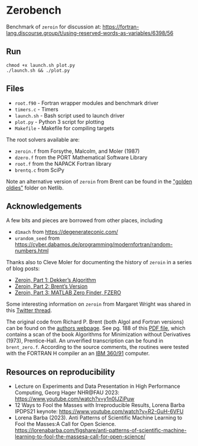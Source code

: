 # Zerobench

Benchmark of `zeroin` for discussion at: https://fortran-lang.discourse.group/t/using-reserved-words-as-variables/6398/56

## Run

```
chmod +x launch.sh plot.py
./launch.sh && ./plot.py
```

## Files

- `root.f90` - Fortran wrapper modules and benchmark driver
- `timers.c` - Timers
- `launch.sh` - Bash script used to launch driver
- `plot.py` - Python 3 script for plotting
- `Makefile` - Makefile for compiling targets

The root solvers available are:
- `zeroin.f` from Forsythe, Malcolm, and Moler (1987)
- `dzero.f` from the PORT Mathematical Software Library
- `root.f` from the NAPACK Fortran library
- `brentq.c` from SciPy

Note an alternative version of `zeroin` from Brent can be found in the ["golden oldies"](https://netlib.org/go/index.html) folder on Netlib. 

## Acknowledgements

A few bits and pieces are borrowed from other places, including
- `d1mach` from https://degenerateconic.com/
- `urandom_seed` from https://cyber.dabamos.de/programming/modernfortran/random-numbers.html

Thanks also to Cleve Moler for documenting the history of `zeroin` in a series of blog posts:
- [Zeroin, Part 1: Dekker’s Algorithm](https://blogs.mathworks.com/cleve/2015/10/12/zeroin-part-1-dekkers-algorithm/?s_tid=blogs_rc_1)
- [Zeroin, Part 2: Brent’s Version](https://blogs.mathworks.com/cleve/2015/10/26/zeroin-part-2-brents-version/?s_tid=blogs_rc_1)
- [Zeroin, Part 3: MATLAB Zero Finder, FZERO](https://blogs.mathworks.com/cleve/2015/11/09/zeroin-part-3-matlab-zero-finder-fzero/?s_tid=blogs_rc_3)

Some interesting information on `zeroin` from Margaret Wright was shared in this [Twitter thread](https://twitter.com/walkingrandomly/status/1544607833802555392).

The original code from Richard P. Brent (both Algol and Fortran versions) can be found on the [authors webpage](https://maths-people.anu.edu.au/~brent/pub/pub011.html). See pg. 188 of this [PDF file](https://maths-people.anu.edu.au/~brent/pd/rpb011i.pdf), which contains a scan of the book Algorithms for Minimization without Derivatives (1973), Prentice-Hall. An unverified transcription can be found in `brent_zero.f`.
According to the source comments, the routines were tested with the FORTRAN H compiler an an [IBM 360/91](https://en.wikipedia.org/wiki/IBM_System/360_Model_91) computer. 

## Resources on reproducibility

- Lecture on Experiments and Data Presentation in High Performance Computing, Georg Hager NHR@FAU 2023: https://www.youtube.com/watch?v=y1n0IJZiPuw
- 12 Ways to Fool the Masses with Irreproducible Results, Lorena Barba IPDPS21 keynote: https://www.youtube.com/watch?v=R2-GuH-6VFU
- Lorena Barba (2023). Anti Patterns of Scientific Machine Learning to Fool the Masses:A Call for Open Science. https://lorenabarba.com/figshare/anti-patterns-of-scientific-machine-learning-to-fool-the-massesa-call-for-open-science/